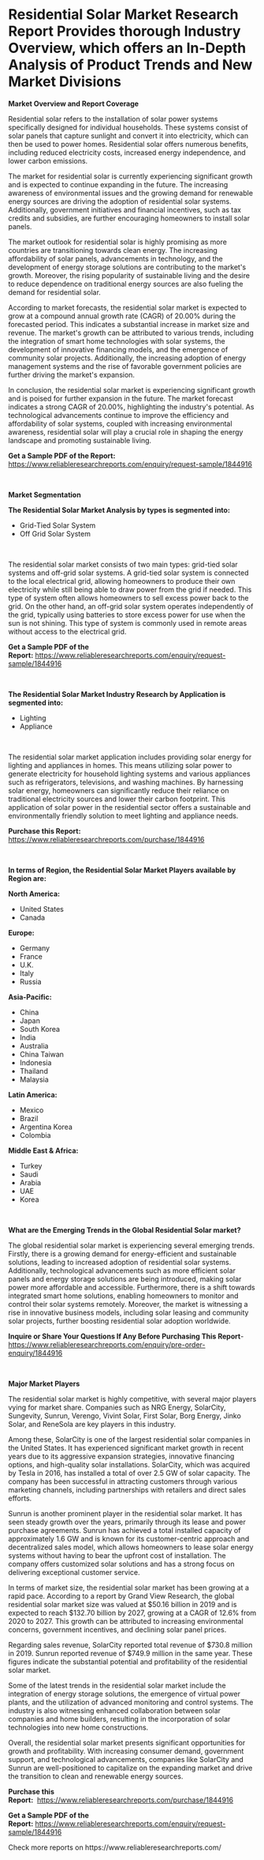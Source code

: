 <p><h1>Residential Solar Market Research Report Provides thorough Industry Overview, which offers an In-Depth Analysis of Product Trends and New Market Divisions</h1></p><p><strong>Market Overview and Report Coverage</strong></p>
<p><p>Residential solar refers to the installation of solar power systems specifically designed for individual households. These systems consist of solar panels that capture sunlight and convert it into electricity, which can then be used to power homes. Residential solar offers numerous benefits, including reduced electricity costs, increased energy independence, and lower carbon emissions.</p><p>The market for residential solar is currently experiencing significant growth and is expected to continue expanding in the future. The increasing awareness of environmental issues and the growing demand for renewable energy sources are driving the adoption of residential solar systems. Additionally, government initiatives and financial incentives, such as tax credits and subsidies, are further encouraging homeowners to install solar panels.</p><p>The market outlook for residential solar is highly promising as more countries are transitioning towards clean energy. The increasing affordability of solar panels, advancements in technology, and the development of energy storage solutions are contributing to the market's growth. Moreover, the rising popularity of sustainable living and the desire to reduce dependence on traditional energy sources are also fueling the demand for residential solar.</p><p>According to market forecasts, the residential solar market is expected to grow at a compound annual growth rate (CAGR) of 20.00% during the forecasted period. This indicates a substantial increase in market size and revenue. The market's growth can be attributed to various trends, including the integration of smart home technologies with solar systems, the development of innovative financing models, and the emergence of community solar projects. Additionally, the increasing adoption of energy management systems and the rise of favorable government policies are further driving the market's expansion.</p><p>In conclusion, the residential solar market is experiencing significant growth and is poised for further expansion in the future. The market forecast indicates a strong CAGR of 20.00%, highlighting the industry's potential. As technological advancements continue to improve the efficiency and affordability of solar systems, coupled with increasing environmental awareness, residential solar will play a crucial role in shaping the energy landscape and promoting sustainable living.</p></p>
<p><strong>Get a Sample PDF of the Report:</strong> <a href="https://www.reliableresearchreports.com/enquiry/request-sample/1844916">https://www.reliableresearchreports.com/enquiry/request-sample/1844916</a></p>
<p>&nbsp;</p>
<p><strong>Market Segmentation</strong></p>
<p><strong>The Residential Solar Market Analysis by types is segmented into:</strong></p>
<p><ul><li>Grid-Tied Solar System</li><li>Off Grid Solar System</li></ul></p>
<p>&nbsp;</p>
<p><p>The residential solar market consists of two main types: grid-tied solar systems and off-grid solar systems. A grid-tied solar system is connected to the local electrical grid, allowing homeowners to produce their own electricity while still being able to draw power from the grid if needed. This type of system often allows homeowners to sell excess power back to the grid. On the other hand, an off-grid solar system operates independently of the grid, typically using batteries to store excess power for use when the sun is not shining. This type of system is commonly used in remote areas without access to the electrical grid.</p></p>
<p><strong>Get a Sample PDF of the Report:</strong>&nbsp;<a href="https://www.reliableresearchreports.com/enquiry/request-sample/1844916">https://www.reliableresearchreports.com/enquiry/request-sample/1844916</a></p>
<p>&nbsp;</p>
<p><strong>The Residential Solar Market Industry Research by Application is segmented into:</strong></p>
<p><ul><li>Lighting</li><li>Appliance</li></ul></p>
<p>&nbsp;</p>
<p><p>The residential solar market application includes providing solar energy for lighting and appliances in homes. This means utilizing solar power to generate electricity for household lighting systems and various appliances such as refrigerators, televisions, and washing machines. By harnessing solar energy, homeowners can significantly reduce their reliance on traditional electricity sources and lower their carbon footprint. This application of solar power in the residential sector offers a sustainable and environmentally friendly solution to meet lighting and appliance needs.</p></p>
<p><strong>Purchase this Report:</strong>&nbsp; <a href="https://www.reliableresearchreports.com/purchase/1844916">https://www.reliableresearchreports.com/purchase/1844916</a></p>
<p>&nbsp;</p>
<p><strong>In terms of Region, the Residential Solar Market Players available by Region are:</strong></p>
<p>
    <p> <strong> North America: </strong>
        <ul>
            <li>United States</li>
            <li>Canada</li>
        </ul>
        </p> 
    <p> <strong> Europe: </strong>
        <ul>
            <li>Germany</li>
            <li>France</li>
            <li>U.K.</li>
            <li>Italy</li>
            <li>Russia</li>
        </ul>
        </p> 
    <p> <strong> Asia-Pacific: </strong>
        <ul>
            <li>China</li>
            <li>Japan</li>
            <li>South Korea</li>
            <li>India</li>
            <li>Australia</li>
            <li>China Taiwan</li>
            <li>Indonesia</li>
            <li>Thailand</li>
            <li>Malaysia</li>
        </ul>
        </p> 
    <p> <strong> Latin America: </strong>
        <ul>
            <li>Mexico</li>
            <li>Brazil</li>
            <li>Argentina Korea</li>
            <li>Colombia</li>
        </ul>
        </p> 
    <p> <strong> Middle East & Africa: </strong>
        <ul>
            <li>Turkey</li>
            <li>Saudi</li>
            <li>Arabia</li>
            <li>UAE</li>
            <li>Korea</li>
        </ul>
    </p>
    </p>
<p>&nbsp;</p>
<p><strong>What are the Emerging Trends in the Global Residential Solar market?</strong></p>
<p><p>The global residential solar market is experiencing several emerging trends. Firstly, there is a growing demand for energy-efficient and sustainable solutions, leading to increased adoption of residential solar systems. Additionally, technological advancements such as more efficient solar panels and energy storage solutions are being introduced, making solar power more affordable and accessible. Furthermore, there is a shift towards integrated smart home solutions, enabling homeowners to monitor and control their solar systems remotely. Moreover, the market is witnessing a rise in innovative business models, including solar leasing and community solar projects, further boosting residential solar adoption worldwide.</p></p>
<p><strong>Inquire or Share Your Questions If Any Before Purchasing This Report</strong>- <a href="https://www.reliableresearchreports.com/enquiry/pre-order-enquiry/1844916">https://www.reliableresearchreports.com/enquiry/pre-order-enquiry/1844916</a></p>
<p>&nbsp;</p>
<p><strong>Major Market Players</strong></p>
<p><p>The residential solar market is highly competitive, with several major players vying for market share. Companies such as NRG Energy, SolarCity, Sungevity, Sunrun, Verengo, Vivint Solar, First Solar, Borg Energy, Jinko Solar, and ReneSola are key players in this industry. </p><p>Among these, SolarCity is one of the largest residential solar companies in the United States. It has experienced significant market growth in recent years due to its aggressive expansion strategies, innovative financing options, and high-quality solar installations. SolarCity, which was acquired by Tesla in 2016, has installed a total of over 2.5 GW of solar capacity. The company has been successful in attracting customers through various marketing channels, including partnerships with retailers and direct sales efforts. </p><p>Sunrun is another prominent player in the residential solar market. It has seen steady growth over the years, primarily through its lease and power purchase agreements. Sunrun has achieved a total installed capacity of approximately 1.6 GW and is known for its customer-centric approach and decentralized sales model, which allows homeowners to lease solar energy systems without having to bear the upfront cost of installation. The company offers customized solar solutions and has a strong focus on delivering exceptional customer service.</p><p>In terms of market size, the residential solar market has been growing at a rapid pace. According to a report by Grand View Research, the global residential solar market size was valued at $50.16 billion in 2019 and is expected to reach $132.70 billion by 2027, growing at a CAGR of 12.6% from 2020 to 2027. This growth can be attributed to increasing environmental concerns, government incentives, and declining solar panel prices.</p><p>Regarding sales revenue, SolarCity reported total revenue of $730.8 million in 2019. Sunrun reported revenue of $749.9 million in the same year. These figures indicate the substantial potential and profitability of the residential solar market.</p><p>Some of the latest trends in the residential solar market include the integration of energy storage solutions, the emergence of virtual power plants, and the utilization of advanced monitoring and control systems. The industry is also witnessing enhanced collaboration between solar companies and home builders, resulting in the incorporation of solar technologies into new home constructions.</p><p>Overall, the residential solar market presents significant opportunities for growth and profitability. With increasing consumer demand, government support, and technological advancements, companies like SolarCity and Sunrun are well-positioned to capitalize on the expanding market and drive the transition to clean and renewable energy sources.</p></p>
<p><strong>Purchase this Report:</strong>&nbsp;&nbsp;<a href="https://www.reliableresearchreports.com/purchase/1844916">https://www.reliableresearchreports.com/purchase/1844916</a></p>
<p></p>
<p><strong>Get a Sample PDF of the Report:</strong>&nbsp;<a href="https://www.reliableresearchreports.com/enquiry/request-sample/1844916">https://www.reliableresearchreports.com/enquiry/request-sample/1844916</a></p>
<p>Check more reports on https://www.reliableresearchreports.com/</p>